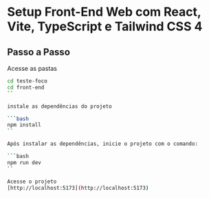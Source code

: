 # Setup Front-End Web com React, Vite, TypeScript e Tailwind CSS 4

## Passo a Passo

Acesse as pastas 

```bash
cd teste-foco
cd front-end
``

instale as dependências do projeto

```bash
npm install
``

Após instalar as dependências, inicie o projeto com o comando:

```bash
npm run dev
``

Acesse o projeto
[http://localhost:5173](http://localhost:5173)

